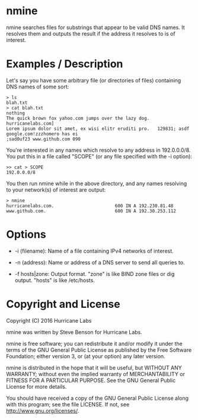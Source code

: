 # nmine

nmine searches files for substrings that appear to be valid DNS names. It
resolves them and outputs the result if the address it resolves to is of
interest.

# Examples / Description

Let's say you have some arbitrary file (or directories of files) containing
DNS names of some sort:

```
> ls
blah.txt
> cat blah.txt 
nothing 
The quick brown fox yahoo.com jumps over the lazy dog. hurricanelabs.com]
Lorem ipsum dolor sit amet, ex wisi elitr eruditi pro.   129831; asdf
google.com!zzzhomero has ei
;sad0uf23 www.github.com 090
```

You're interested in any names which resolve to any address in 192.0.0.0/8.
You put this in a file called "SCOPE" (or any file specified with the -i
option):

```
>> cat > SCOPE
192.0.0.0/8
```

You then run nmine while in the above directory, and any names resolving to
your network(s) of interest are output:

```
> nmine
hurricanelabs.com.                       600 IN A 192.230.81.48
www.github.com.                          600 IN A 192.30.253.112
```

# Options

* -i (filename): Name of a file containing IPv4 networks of interest.

* -n (address): Name or address of a DNS server to send all queries to.

* -f hosts|zone: Output format. "zone" is like BIND zone files or dig
output.  "hosts" is like /etc/hosts.

# Copyright and License

Copyright (C) 2016 Hurricane Labs

nmine was written by Steve Benson for Hurricane Labs.

nmine is free software; you can redistribute it and/or modify it under
the terms of the GNU General Public License as published by the Free
Software Foundation; either version 3, or (at your option) any later
version.

nmine is distributed in the hope that it will be useful, but WITHOUT ANY
WARRANTY; without even the implied warranty of MERCHANTABILITY or FITNESS
FOR A PARTICULAR PURPOSE.  See the GNU General Public License for more
details.

You should have received a copy of the GNU General Public License along with
this program; see the file LICENSE.  If not, see <http://www.gnu.org/licenses/>.
